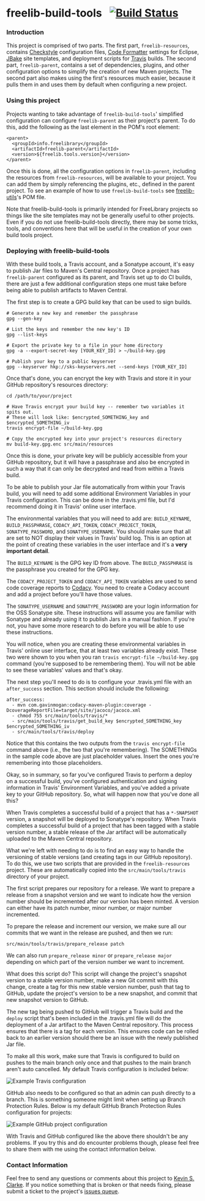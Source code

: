 # freelib-build-tools &nbsp; [![Build Status](https://travis-ci.org/ksclarke/freelib-build-tools.svg?branch=main)](https://travis-ci.org/ksclarke/freelib-build-tools)

### Introduction

This project is comprised of two parts. The first part, `freelib-resources`, contains [Checkstyle](http://maven.apache.org/plugins/maven-checkstyle-plugin/) configuration files, [Code Formatter](http://help.eclipse.org/indigo/index.jsp?topic=%2Forg.eclipse.jdt.doc.user%2Freference%2Fpreferences%2Fjava%2Fcodestyle%2Fref-preferences-formatter.htm) settings for Eclipse, [JBake](http://jbake.org/) site templates, and deployment scripts for [Travis](https://travis-ci.com) builds. The second part, `freelib-parent`, contains a set of dependencies, plugins, and other configuration options to simplify the creation of new Maven projects. The second part also makes using the first's resources much easier, because it pulls them in and uses them by default when configuring a new project.

### Using this project

Projects wanting to take advantage of `freelib-build-tools`' simplified configuration can configure `freelib-parent` as their project's parent. To do this, add the following as the last element in the POM's root element:

    <parent>
      <groupId>info.freelibrary</groupId>
      <artifactId>freelib-parent</artifactId>
      <version>${freelib.tools.version}</version>
    </parent>

Once this is done, all the configuration options in `freelib-parent`, including the resources from `freelib-resources`, will be available to your project. You can add them by simply referencing the plugins, etc., defined in the parent project. To see an example of how to use `freelib-build-tools` see [freelib-utils](https://github.com/ksclarke/freelib-utils)'s POM file.

Note that freelib-build-tools is primarily intended for FreeLibrary projects so things like the site templates may not be generally useful to other projects. Even if you do not use freelib-build-tools directly, there may be some tricks, tools, and conventions here that will be useful in the creation of your own build tools project.

### Deploying with freelib-build-tools

With these build tools, a Travis account, and a Sonatype account, it's easy to publish Jar files to Maven's Central repository. Once a project has `freelib-parent` configured as its parent, and Travis set up to do CI builds, there are just a few additional configuration steps one must take before being able to publish artifacts to Maven Central.

The first step is to create a GPG build key that can be used to sign builds.

    # Generate a new key and remember the passphrase
    gpg --gen-key
    
    # List the keys and remember the new key's ID
    gpg --list-keys
    
    # Export the private key to a file in your home directory
    gpg -a --export-secret-key [YOUR_KEY_ID] > ~/build-key.gpg
    
    # Publish your key to a public keyserver
    gpg --keyserver hkp://sks-keyservers.net --send-keys [YOUR_KEY_ID]

Once that's done, you can encrypt the key with Travis and store it in your GitHub repository's resources directory:

    cd /path/to/your/project
    
    # Have Travis encrypt your build key -- remember two variables it spits out.
    # These will look like: $encrypted_SOMETHING_key and $encrypted_SOMETHING_iv
    travis encrypt-file ~/build-key.gpg
    
    # Copy the encrypted key into your project's resources directory
    mv build-key.gpg.enc src/main/resources

Once this is done, your private key will be publicly accessible from your GitHub repository, but it will have a passphrase and also be encrypted in such a way that it can only be decrypted and read from within a Travis build.

To be able to publish your Jar file automatically from within your Travis build, you will need to add some additional Environment Variables in your Travis configuration. This can be done in the .travis.yml file, but I'd recommend doing it in Travis' online user interface.

The environmental variables that you will need to add are: `BUILD_KEYNAME`, `BUILD_PASSPHRASE`, `CODACY_API_TOKEN`, `CODACY_PROJECT_TOKEN`, `SONATYPE_PASSWORD`, and `SONATYPE_USERNAME`. You should make sure that all are set to NOT display their values in Travis' build log. This is an option at the point of creating these variables in the user interface and it's a **very important detail**.

The `BUILD_KEYNAME` is the GPG key ID from above. The `BUILD_PASSPHRASE` is the passphrase you created for the GPG key.

The `CODACY_PROJECT_TOKEN` and `CODACY_API_TOKEN` variables are used to send code coverage reports to [Codacy](https://codacy.com). You need to create a Codacy account and add a project before you'll have those values.

The `SONATYPE_USERNAME` and `SONATYPE_PASSWORD` are your login information for the OSS Sonatype site. These instructions will assume you are familiar with Sonatype and already using it to publish Jars in a manual fashion. If you're not, you have some more research to do before you will be able to use these instructions.

You will notice, when you are creating these environmental variables in Travis' online user interface, that at least two variables already exist. These two were shown to you when you ran `travis encrypt-file ~/build-key.gpg` command (you're supposed to be remembering them). You will not be able to see these variables' values and that's okay.

The next step you'll need to do is to configure your .travis.yml file with an `after_success` section. This section should include the following:

    after_success:
      - mvn com.gavinmogan:codacy-maven-plugin:coverage -DcoverageReportFile=target/site/jacoco/jacoco.xml
      - chmod 755 src/main/tools/travis/*
      - src/main/tools/travis/get_build_key $encrypted_SOMETHING_key $encrypted_SOMETHING_iv
      - src/main/tools/travis/deploy

Notice that this contains the two outputs from the `travis encrypt-file` command above (i.e., the two that you're remembering). The SOMETHINGs in the sample code above are just placeholder values. Insert the ones you're remembering into those placeholders.

Okay, so in summary, so far you've configured Travis to perform a deploy on a successful build, you've configured authentication and signing information in Travis' Environment Variables, and you've added a private key to your GitHub repository. So, what will happen now that you've done all this?

When Travis completes a successful build of a project that has a `*-SNAPSHOT` version, a snapshot will be deployed to Sonatype's repository. When Travis completes a successful build of a project that has been tagged with a stable version number, a stable release of the Jar artifact will be automatically uploaded to the Maven Central repository.

What we're left with needing to do is to find an easy way to handle the versioning of stable versions (and creating tags in our GitHub repository). To do this, we use two scripts that are provided in the `freelib-resources` project. These are automatically copied into the `src/main/tools/travis` directory of your project.

The first script prepares our repository for a release. We want to prepare a release from a snapshot version and we want to indicate how the version number should be incremented after our version has been minted. A version can either have its patch number, minor number, or major number incremented.

To prepare the release and increment our version, we make sure all our commits that we want in the release are pushed, and then we run:

    src/main/tools/travis/prepare_release patch

We can also run `prepare_release minor` or `prepare_release major` depending on which part of the version number we want to increment.

What does this script do? This script will change the project's snapshot version to a stable version number, make a new Git commit with this change, create a tag for this new stable version number, push that tag to GitHub, update the project's version to be a new snapshot, and commit that new snapshot version to GitHub.

The new tag being pushed to GitHub will trigger a Travis build and the `deploy` script that's been included in the .travis.yml file will do the deployment of a Jar artifact to the Maven Central repository. This process ensures that there is a tag for each version. This ensures code can be rolled back to an earlier version should there be an issue with the newly published Jar file.

To make all this work, make sure that Travis is configured to build on pushes to the main branch only once and that pushes to the main branch aren't auto cancelled. My default Travis configuration is included below:

![Example Travis configuration](images/travis-config.png?raw=true "Example Travis configuration")

GitHub also needs to be configured so that an admin can push directly to a branch. This is something someone might limit when setting up Branch Protection Rules. Below is my default GitHub Branch Protection Rules configuration for projects:

![Example GitHub project configuration](images/github-config.png?raw=true "Example GitHub project configuration")

With Travis and GitHub configured like the above there shouldn't be any problems. If you try this and do encounter problems though, please feel free to share them with me using the contact information below.


### Contact Information

Feel free to send any questions or comments about this project to <a href="mailto:ksclarke@ksclarke.io">Kevin S. Clarke</a>. If you notice something that is broken or that needs fixing, please submit a ticket to the project's [issues queue](https://github.com/ksclarke/freelib-build-tools/issues).
